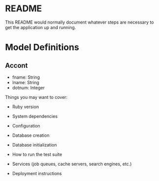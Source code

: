 # README

This README would normally document whatever steps are necessary to get the
application up and running.


# Model Definitions

## Accont
- fname: String
- lname: String
- dotnum: Integer

Things you may want to cover:

* Ruby version

* System dependencies

* Configuration

* Database creation

* Database initialization

* How to run the test suite

* Services (job queues, cache servers, search engines, etc.)

* Deployment instructions
